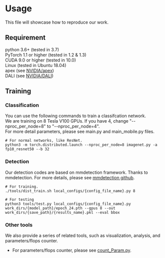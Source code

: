 # Usage
This file will showcase how to reproduce our work.

## Requirement
python 3.6+ (tested in 3.7)<br>
PyTorch 1.1 or higher (tested in 1.2 & 1.3)<br>
CUDA 9.0 or higher (tested in 10.0)<br>
Linux (tested in Ubuntu 18.04)<br>
apex (see [NVIDIA/apex](https://github.com/NVIDIA/apex))<br>
DALI (see [NVIDIA/DALI](https://github.com/NVIDIA/DALI))<br>



## Training
### Classification

You can use the following commands to train a classifcation network.<br> 
We are training on 8 Tesla V100 GPUs. If you have 4, change "--nproc_per_node=8" to "--nproc_per_node=4".<br>
For more detail parameters, please see main.py and main_mobile.py files.
```shell
# For normal networks, like ResNet. 
python3 -m torch.distributed.launch --nproc_per_node=8 imagenet.py -a fp10_resnet50 --b 32
```
### Detection

Our detection codes are based on mmdetection framework. Thanks to mmdetection. For more details, please see [mmdetection github](https://github.com/open-mmlab/mmdetection).



```shell
# For training.
./tools/dist_train.sh local_configs/{config_file_name}.py 8

# For testing
python3 tools/test.py local_configs/{config_file_name}.py 
work_dirs/{model_path}/epoch_24.pth --gpus 8 --out work_dirs/{save_path}/{results_name}.pkl --eval bbox
```

### Other tools

We also provide a series of related tools, such as visualization, analysis, and parameters/flops counter.

  * For parameters/flops counter, please see [count_Param.py](count_Param.py).


